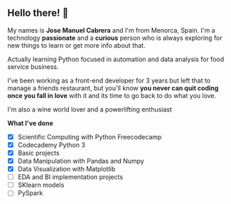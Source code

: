 ## Hello there! 👋 
My names is **Jose Manuel Cabrera** and I'm from Menorca, Spain. I'm a technology **passionate** and a **curious** person who is always exploring for new things to learn or get more info about that.

Actually learning Python focused in automation and data analysis for food service business.

I've been working as a front-end developer for 3 years but left that to manage a friends restaurant, but you'll know **you never can quit coding once you fall in love** with it and its time to go back to do what you love.

I'm also a wine world lover and a powerlifting enthusiast

**What I've done**

- [x] Scientific Computing with Python Freecodecamp
- [x] Codecademy Python 3
- [x] Basic projects
- [x] Data Manipulation with Pandas and Numpy
- [x] Data Visualization with Matplotlib
- [ ] EDA and BI implementation projects
- [ ] SKlearn models
- [ ] PySpark
